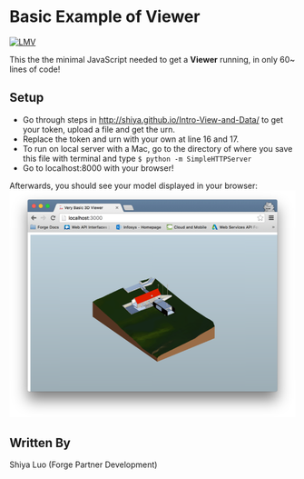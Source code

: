 # Basic Example of Viewer
[![LMV](https://img.shields.io/badge/Viewer-v1.2.23-green.svg)](https://developer.autodesk.com/api/view-and-data-api/)

This the the minimal JavaScript needed to get a <b>Viewer</b> running, in only 60~ lines of code!

## Setup
- Go through steps in http://shiya.github.io/Intro-View-and-Data/ to get your token, upload a file and get the urn.
- Replace the token and urn with your own at line 16 and 17.
- To run on local server with a Mac, go to the directory of where you save this file with terminal and type `$ python -m SimpleHTTPServer`
- Go to localhost:8000 with your browser!

Afterwards, you should see your model displayed in your browser:
![](./screenshot.png)

## Written By
Shiya Luo (Forge Partner Development)
